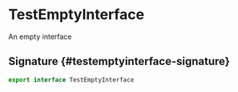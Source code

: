 # TestEmptyInterface

An empty interface

## Signature {#testemptyinterface-signature}

```typescript
export interface TestEmptyInterface 
```